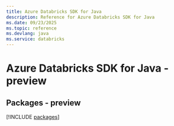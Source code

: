 ```yaml
---
title: Azure Databricks SDK for Java
description: Reference for Azure Databricks SDK for Java
ms.date: 09/23/2025
ms.topic: reference
ms.devlang: java
ms.service: databricks
---
```

# Azure Databricks SDK for Java - preview
## Packages - preview
[!INCLUDE [packages](databricks-index.md)]